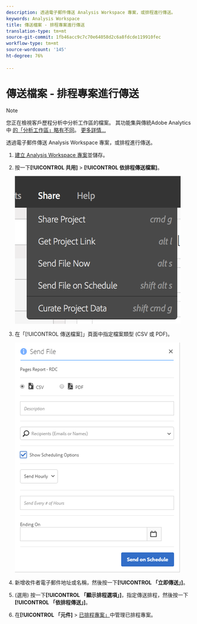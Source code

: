 ```yaml
---
description: 透過電子郵件傳送 Analysis Workspace 專案，或排程進行傳送。
keywords: Analysis Workspace
title: 傳送檔案 - 排程專案進行傳送
translation-type: tm+mt
source-git-commit: 1fb46acc9c7c70e64058d2c6a8fdcde119910fec
workflow-type: tm+mt
source-wordcount: '145'
ht-degree: 76%

---
```



# 傳送檔案 - 排程專案進行傳送

>[!NOTE]
>
>您正在檢視客戶歷程分析中分析工作區的檔案。 其功能集與傳統Adobe Analytics中 [的「分析工作區」略有不同](https://docs.adobe.com/content/help/zh-Hant/analytics/analyze/analysis-workspace/home.html)。 [更多詳情...](/help/getting-started/cja-aa.md)

透過電子郵件傳送 Analysis Workspace 專案，或排程進行傳送。

1. [ 建立 Analysis Workspace 專案](https://docs.adobe.com/content/help/en/analytics/analyze/analysis-workspace/build-workspace-project/t-freeform-project.html)並儲存。
1. 按一下&#x200B;**[!UICONTROL 共用]** > **[!UICONTROL 依排程傳送檔案]**。

   ![步驟結果](assets/send-file.png)

1. 在「[!UICONTROL 傳送檔案]」頁面中指定檔案類型 (CSV 或 PDF)。

   ![步驟結果](assets/send-file-pop-up.png)

1. 新增收件者電子郵件地址或名稱，然後按一下&#x200B;**[!UICONTROL 「立即傳送」]**。
1. (選用) 按一下&#x200B;**[!UICONTROL 「顯示排程選項」]**，指定傳送排程，然後按一下&#x200B;**[!UICONTROL 「依排程傳送」]**。
1. 在&#x200B;**[!UICONTROL 「元件]** > [已排程專案」](/help/analysis-workspace/curate-share/schedule-projects.md)中管理已排程專案。
